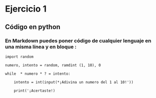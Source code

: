# Ejercicio 1

## Código en python 

### En Markdown puedes poner código de cualquier lenguaje en una misma línea y en bloque :

```
import random

numero, intento = random, ramdint (1, 10), 0

while  * numero * ? = intento:

    intento = int(input(*¡Adivina un numero del 1 al 10!'))
    
    print('¡Acertaste!)
    
```


